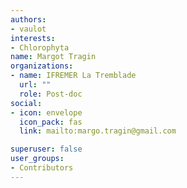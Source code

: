 ```yaml
---
authors:
- vaulot
interests:
- Chlorophyta
name: Margot Tragin
organizations:
- name: IFREMER La Tremblade
  url: ""
  role: Post-doc
social:
- icon: envelope
  icon_pack: fas
  link: mailto:margo.tragin@gmail.com

superuser: false
user_groups:
- Contributors
---
```


